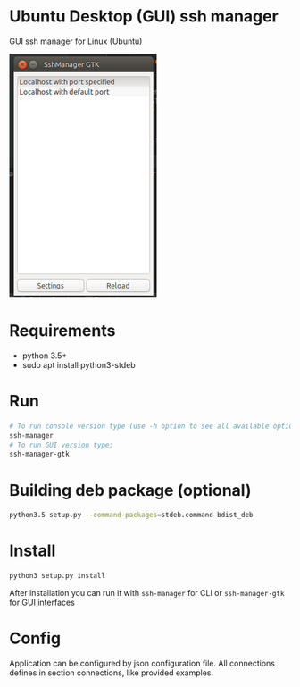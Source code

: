 # Ubuntu Desktop (GUI) ssh manager
GUI ssh manager for Linux (Ubuntu)

![alt tag](https://raw.githubusercontent.com/Doka-NT/ssh-manager/master/screenshot.png)
# Requirements
- python 3.5+
- sudo apt install python3-stdeb

# Run
```bash
# To run console version type (use -h option to see all available options):
ssh-manager
# To run GUI version type:
ssh-manager-gtk 
```

# Building deb package (optional)
```bash
python3.5 setup.py --command-packages=stdeb.command bdist_deb
```

# Install
```bash
python3 setup.py install
```

After installation you can run it with `ssh-manager` for CLI or `ssh-manager-gtk` for GUI interfaces

# Config
Application can be configured by json configuration file. 
All connections defines in section connections, like provided examples.
